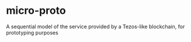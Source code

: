 # micro-proto
A sequential model of the service provided by a Tezos-like blockchain, for prototyping purposes
